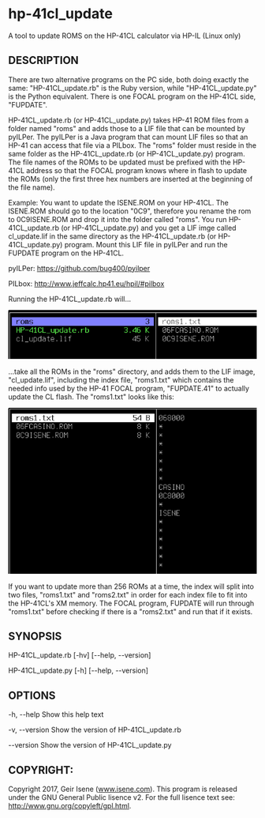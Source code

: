 # hp-41cl_update
A tool to update ROMS on the HP-41CL calculator via HP-IL (Linux only)

## DESCRIPTION
There are two alternative programs on the PC side, both doing exactly the same: "HP-41CL_update.rb" is the Ruby version, while "HP-41CL_update.py" is the Python equivalent. There is one FOCAL program on the HP-41CL side, "FUPDATE".

HP-41CL_update.rb (or HP-41CL_update.py) takes HP-41 ROM files from a folder named "roms" and adds those to a LIF file that can be mounted by pyILPer. The pyILPer is a Java program that can mount LIF files so that an HP-41 can access that file via a PILbox. The "roms" folder must reside in the same folder as the HP-41CL_update.rb (or HP-41CL_update.py) program. The file names of the ROMs to be updated must be prefixed with the HP-41CL address so that the FOCAL program knows where in flash to update the ROMs (only the first three hex numbers are inserted at the beginning of the file name).

Example: You want to update the ISENE.ROM on your HP-41CL. The ISENE.ROM should go to the location "0C9", therefore you rename the rom to 0C9ISENE.ROM and drop it into the folder called "roms". You run HP-41CL_update.rb (or HP-41CL_update.py) and you get a LIF imge called cl_update.lif in the same directory as the HP-41CL_update.rb (or HP-41CL_update.py) program. Mount this LIF file in pyILPer and run the FUPDATE program on the HP-41CL.

pyILPer: https://github.com/bug400/pyilper

PILbox:  http://www.jeffcalc.hp41.eu/hpil/#pilbox

Running the HP-41CL_update.rb will...

![Alt text](docs/2017-11-17-224051_693x136_scrot.png?raw=true "Top Dir")

...take all the ROMs in the "roms" directory, and adds them to the LIF image, "cl_update.lif", including the index file, "roms1.txt" which contains the needed info used by the HP-41 FOCAL program, "FUPDATE.41" to actually update the CL flash. The "roms1.txt" looks like this:

![Alt text](docs/2017-11-17-224116_690x460_scrot.png?raw=true "roms Dir")

If you want to update more than 256 ROMs at a time, the index will split into two files, "roms1.txt" and "roms2.txt" in order for each index file to fit into the HP-41CL's XM memory. The FOCAL program, FUPDATE will run through "roms1.txt" before checking if there is a "roms2.txt" and run that if it exists.


## SYNOPSIS
HP-41CL_update.rb [-hv] [--help, --version]

HP-41CL_update.py [-h] [--help, --version]

## OPTIONS
-h, --help	Show this help text

-v, --version  Show the version of HP-41CL_update.rb

--version  Show the version of HP-41CL_update.py

## COPYRIGHT:
Copyright 2017, Geir Isene (www.isene.com).  This program is released under the GNU General Public lisence v2.  For the full lisence text see: http://www.gnu.org/copyleft/gpl.html.

